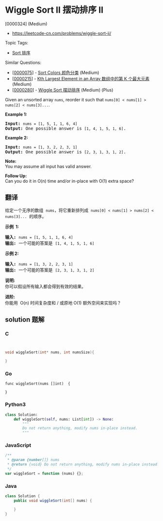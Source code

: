 # Wiggle Sort II 摆动排序 II

[0000324] (Medium)

- https://leetcode-cn.com/problems/wiggle-sort-ii/

Topic Tags:

- [Sort 排序](https://leetcode-cn.com/tag/sort/)

Similar Questions:

- [[0000075](https://leetcode-cn.com/problems/sort-colors/)] - [Sort Colors 颜色分类](./0000075.sort-colors.md) (Medium)
- [[0000215](https://leetcode-cn.com/problems/kth-largest-element-in-an-array/)] - [Kth Largest Element in an Array 数组中的第 K 个最大元素](./0000215.kth-largest-element-in-an-array.md) (Medium)
- [[0000280](https://leetcode-cn.com/problems/wiggle-sort/)] - [Wiggle Sort 摆动排序](./0000280.wiggle-sort.md) (Medium) (Plus)

Given an unsorted array `nums`, reorder it such that `nums[0] < nums[1] > nums[2] < nums[3]...`.

**Example 1:**

<pre><strong>Input: </strong><code>nums = [1, 5, 1, 1, 6, 4]</code>
<strong>Output: </strong>One possible answer is <code>[1, 4, 1, 5, 1, 6]</code>.</pre>

**Example 2:**

<pre><strong>Input: </strong><code>nums = [1, 3, 2, 2, 3, 1]</code>
<strong>Output:</strong> One possible answer is <code>[2, 3, 1, 3, 1, 2]</code>.</pre>

**Note:**  
You may assume all input has valid answer.

**Follow Up:**  
Can you do it in O(n) time and/or in-place with O(1) extra space?

## 翻译

给定一个无序的数组  `nums`，将它重新排列成  `nums[0] < nums[1] > nums[2] < nums[3]...`  的顺序。

**示例  1:**

<pre><strong>输入: </strong><code>nums = [1, 5, 1, 1, 6, 4]</code>
<strong>输出: </strong>一个可能的答案是 <code>[1, 4, 1, 5, 1, 6]</code></pre>

**示例 2:**

<pre><strong>输入: </strong><code>nums = [1, 3, 2, 2, 3, 1]</code>
<strong>输出:</strong> 一个可能的答案是 <code>[2, 3, 1, 3, 1, 2]</code></pre>

**说明:**  
你可以假设所有输入都会得到有效的结果。

**进阶:**  
你能用  O(n) 时间复杂度和 / 或原地 O(1) 额外空间来实现吗？

## solution 题解

### C

```c


void wiggleSort(int* nums, int numsSize){

}
```

### Go

```golang
func wiggleSort(nums []int)  {

}
```

### Python3

```python
class Solution:
    def wiggleSort(self, nums: List[int]) -> None:
        """
        Do not return anything, modify nums in-place instead.
        """
```

### JavaScript

```javascript
/**
 * @param {number[]} nums
 * @return {void} Do not return anything, modify nums in-place instead.
 */
var wiggleSort = function (nums) {};
```

### Java

```java
class Solution {
    public void wiggleSort(int[] nums) {

    }
}
```
